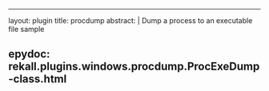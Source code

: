 
---
layout: plugin
title: procdump
abstract: |
    Dump a process to an executable file sample

epydoc: rekall.plugins.windows.procdump.ProcExeDump-class.html
---
